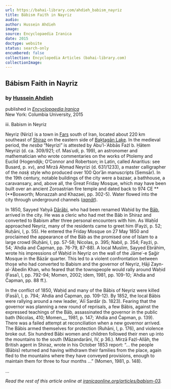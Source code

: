 ```yaml
---
url: https://bahai-library.com/ahdieh_babism_nayriz
title: Bábism Faith in Nayriz
audio: 
author: Hussein Ahdieh
image: 
source: Encyclopaedia Iranica
date: 2015
doctype: website
status: search-only
encumbered: false
collection: Encyclopedia Articles (bahai-library.com)
collectionImage: 
---
```



## Bábism Faith in Nayriz

### by [Hussein Ahdieh](https://bahai-library.com/author/Hussein+Ahdieh)

published in [_Encyclopaedia Iranica_](https://bahai-library.com/series/Encyclopaedia%20Iranica)  
New York: Columbia University, 2015


iii. Babism in Neyriz

Neyriz (Niriz) is a town in [Fars](http://www.iranicaonline.org/articles/fars-i) south of Iran, located about 220 km southeast of [Shiraz](http://www.iranicaonline.org/articles/shiraz-i-history-to-1940) on the eastern side of [Baḵtagān Lake](http://www.iranicaonline.org/articles/baktagan-lake-part-of-the-lake-niriz-basin-situated-about-1525-m-above-sea-level-in-the-province-of-fars-approximately). In the medieval period, the _nesba_ “Neyrizi” is attested by Abu’l-ʿAbbās Fażl b. Ḥātem Neyrizi (d. ca. 309/921; cf. Masʿudi, p. 199), an astronomer and mathematician who wrote commentaries on the works of Ptolemy and Euclid (Hogendijk; O’Connor and Robertson; in Latin, called Anaritius: see Busard, p. xv), and Mirzā Aḥmad Neyrizi (d. 631/1233), a master calligrapher of the _nasḵ_ style who produced over 100 Qorʾān manuscripts (Semsār). In the 19th century, notable buildings of the city were a bazaar, a bathhouse, a caravansary, and, above all, the Great Friday Mosque, which may have been built over an ancient Zoroastrian fire temple and dated back to 974 CE **(**Bosworth; Monazzah and Khazaei, pp. 302-5). Water flowed into the city through underground channels ([_qanāt_](http://www.iranicaonline.org/articles/qanat-cross-ref)).

In 1850, Sayyed Yaḥyā [Dārābi](http://www.iranicaonline.org/articles/darabi-sayyed-yahya), who had been renamed Waḥid by the [Bāb](http://www.iranicaonline.org/articles/bab-ali-mohammad-sirazi), arrived in the city. He was a cleric who had met the Bāb in Shiraz and converted to Babism after three personal encounters with him. As Waḥīd approached Neyriz, many of the residents came to greet him (Fayżi, p. 52; Ruḥāni, I, p. 55). He entered the Friday Mosque on 27 May 1850 and proclaimed the appearance of the Bāb as the promised one of Islam to a large crowd (Ruḥāni, I, pp. 57-58; Nicolas, p. 395; Nabil, p. 354; Fayżi, p. 54; ʿAhdia and Čapman, pp. 76-79, 87-88). A local Muslim, Sayyed Ebrāhim, wrote his impressions of Waḥid in Neyriz on the wall of the Jāmeʿ-e Ṣaḡir Mosque in the Bāzār quarter. This led to a violent confrontation between those who had converted to Babism and the governor of Neyriz, Ḥāji Zayn-al-ʿĀbedin Khan, who feared that the townspeople would rally around Waḥid (Fasaʾi, I, pp. 792-94; Momen, 2002; idem, 1981, pp. 109-10; ʿAhdia and Čapman, pp. 88 ff.).

In the conflict of 1850, Waḥid and many of the Bābis of Neyriz were killed (Fasāʾi, I, p. 794; ʿAhdia and Čapman, pp. 109-12). By 1852, the local Bābis were rallying around a new leader, ʿAlī Sardār (b. 1823). Fearing that the governor was planning a new round of reprisals, a few Bābis, against the expressed teachings of the Bāb, assassinated the governor in the public bath (Nicolas, 410; Momen_,_ 1981, p. 147; ʿAhdia and Čapman, p. 139). There was a failed attempt at reconciliation when a new governor arrived. The Bābis armed themselves for protection (Ruhāni, I, p. 176), and violence broke out. Six hundred Bābi women and children followed their men up into the mountains to the south (Māzandarāni, IV, p 36.). Mirzā Fażl-Allāh, the British agent in Shiraz, wrote in his October 1853 report: “… the people (Bābis) returned and having withdrawn their families from the place, again fled to the mountains where they have conveyed provisions, enough to maintain them for three to four months …” (Momen, 1981, p. 148).

...

_Read the rest of this article online at [iranicaonline.org/articles/babism-03](http://www.iranicaonline.org/articles/babism-03)._